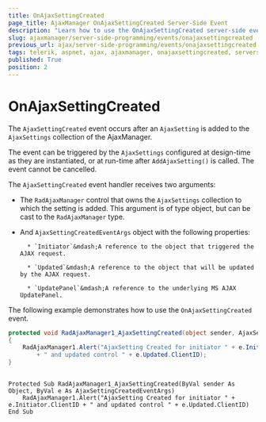 ```yaml
---
title: OnAjaxSettingCreated
page_title: AjaxManager OnAjaxSettingCreated Server-Side Event
description: "Learn how to use the OnAjaxSettingCreated server-side event when working with Telerik UI for ASP.NET AJAX."
slug: ajaxmanager/server-side-programming/events/onajaxsettingcreated
previous_url: ajax/server-side-programming/events/onajaxsettingcreated
tags: telerik, aspnet, ajax, ajaxmanager, onajaxsettingcreated, serverside, programming
published: True
position: 2
---
```


# OnAjaxSettingCreated

The `AjaxSettingCreated` event occurs after an `AjaxSetting` is added to the `AjaxSettings` collection of the AjaxManager. 

The event can be triggered by the `AjaxSettings` configured at design-time as they are instantiated, or at run-time after `AddAjaxSetting()` is called. The event cannot be cancelled.

The `AjaxSettingCreated` event handler receives two arguments:

* The `RadAjaxManager` control that owns the `AjaxSettings` collection to which the setting is added. This argument is of type object, but can be cast to the `RadAjaxManager` type.

* And `AjaxSettingCreatedEventArgs` object with the following properties:

		* `Initiator`&mdash;A reference to the object that triggered the AJAX request.

		* `Updated`&mdash;A reference to the object that will be updated by the AJAX request.

		* `UpdatePanel`&mdash;A reference to the underlying MS AJAX UpdatePanel.


The following example demonstrates how to use the `OnAjaxSettingCreated` event. 


````C#
protected void RadAjaxManager1_AjaxSettingCreated(object sender, AjaxSettingCreatedEventArgs e)
{
	RadAjaxManager1.Alert("AjaxSetting Created for initiator " + e.Initiator.ClientID 
	    + " and updated control " + e.Updated.ClientID);
}  
				
````
````VB
Protected Sub RadAjaxManager1_AjaxSettingCreated(ByVal sender As Object, ByVal e As AjaxSettingCreatedEventArgs)
	RadAjaxManager1.Alert("AjaxSetting Created for initiator " + e.Initiator.ClientID + " and updated control " + e.Updated.ClientID)
End Sub
	
````

